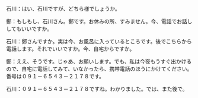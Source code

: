 ﻿石川：はい、石川ですが、どちら様でしょうか。

鄭：もしもし、石川さん。鄭です。お休みの所、すみません。今、電話でお話ししてもいいですか。

石川：鄭さんですか。実は今、お風呂に入っているところです。後でこちらから電話します。それでいいですか。今、自宅からですか。

鄭：ええ、そうです。じゃあ、お願いします。でも、私は今夜もうすぐ出かけるので、自宅に電話してみて、いなかったら、携帯電話のほうにかけてください。番号は０９１－６５４３－２１７８です。

石川：０９１－６５４３－２１７８ですね。わかりました。では、また後で。

